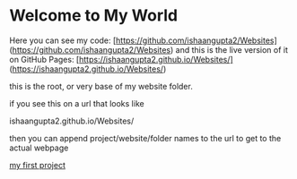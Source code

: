 # Welcome to My World

Here you can see my code: [https://github.com/ishaangupta2/Websites] (https://github.com/ishaangupta2/Websites) and this is the live version of it on GitHub Pages: [https://ishaangupta2.github.io/Websites/] (https://ishaangupta2.github.io/Websites/)

this is the root, or very base of my website folder. 

if you see this on a url that looks like 

ishaangupta2.github.io/Websites/

then you can append project/website/folder names to the url to get
to the actual webpage

[my first project](my-first-website)